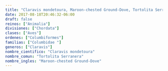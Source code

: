 ```yaml
---
title: "Claravis mondetoura, Maroon-chested Ground-Dove, Tortolita Serranera"
date: 2017-08-18T20:46:32-06:00
draft: false
reinos: ["Animalia"]
divisiones: ["Chordata"]
clases: ["Aves"]
ordenes: ["Columbiformes"]
familias: ["Columbidae "]
generos: ["Claravis"]
nombre_cientifico: "Claravis mondetoura"
nombre_comun: "Tortolita Serranera"
nombre_ingles: "Maroon-chested Ground-Dove"
---
```

